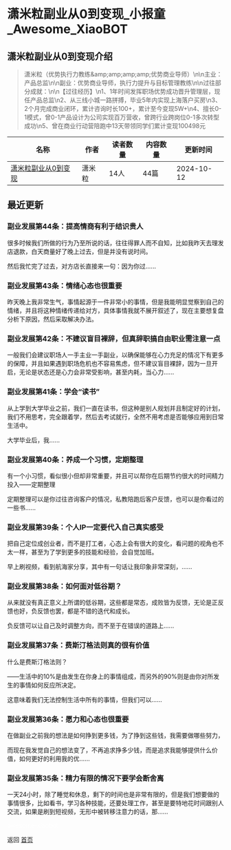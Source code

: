 # 潇米粒副业从0到变现_小报童_Awesome_XiaoBOT

## 潇米粒副业从0到变现介绍
> 潇米粒（优势执行力教练&amp;amp;amp;amp;amp;优势商业导师）\n\n主业：产品总监\n\n副业：优势商业导师，执行力提升与目标管理教练\n\n过往部分成就：\n\n【过往经历】\n1、1年时间发挥职场优势成功晋升管理层，现任产品总监\n2、从三线小城一路拼搏，毕业5年内实现上海落户买房\n3、2个月完成商业闭环，累计咨询时长100+，累计至今变现5W+\n4、擅长0-1模式，曾0-1产品设计为公司实现百万营收，曾跨行业跨岗位0-1多次转型成功\n5、曾在商业行动营陪跑中13天带领同学们累计变现100498元  
  


|名称|作者|读者数量|内容数量|更新时间|
|---|---|---|---|---|
|[潇米粒副业从0到变现](https://xiaobot.net/p/ximilu?refer=0b133df9-27dc-423b-8101-639049001c13)|潇米粒|14人|44篇|2024-10-12|

## 最近更新
### 副业发展第44条：提高情商有利于结识贵人

很多时候我们所做的行为乃至所说的话，往往得罪人而不自知，比如我昨天去理发店退款，白天商量好了晚上过去，但是并没有说时间。

然后我忙完了过去，对方店长直接来一句：因为你过......

### 副业发展第43条：情绪心态也很重要

昨天晚上我非常生气，事情起源于一件非常小的事情，但是我能明显觉察到自己的情绪，并且将这种情绪传递给对方，具体事情我就不展开叙述了，现在主要想复盘分析下原因，然后采取解决办法。

### 副业发展第42条：不建议盲目裸辞，但真辞职搞自由职业需注意一点

一般我们会建议职场人一手主业一手副业，以确保能够在心力充足的情况下有更多的保障，并且如果遇到职场危机也不容易焦虑，但不建议盲目裸辞，因为一旦开启，无论是状态还是心力会非常受影响，甚至内耗，当心力......

### 副业发展第41条：学会“读书”

从上学到大学毕业之前，我们一直在读书，但这种是别人规划并且制定好的计划，我们不用思考，完全跟着学，然后去考试就行，全然不用考虑是否能够应用到日常生活中。

大学毕业后，我......

### 副业发展第40条：养成一个习惯，定期整理

有一个小习惯，看似很小但却非常重要，并且可以帮你在后期节约很大的时间精力投入——定期整理

定期整理可以是你过往咨询客户的情况，私教陪跑后客户反馈，也可以是你看过的一些书......

### 副业发展第39条：个人IP一定要代入自己真实感受

把自己定位成创业者，而不是打工者，心态上会有很大的变化，看问题的视角也不太一样，甚至为了学到更多的技能和经验，会自觉加班。

早上刷视频，看到航海家分享，其中有一句话让我印象非常深刻，......

### 副业发展第38条：如何面对低谷期？

从来就没有真正意义上所谓的低谷期，这些都是常态，成败皆为反馈，无论是正反馈也好，负反馈也罢，都是不错的迭代和成长。

负反馈可以让自己及时调整方向，而不至于在错误的道路上......

### 副业发展第37条：费斯汀格法则真的很有价值

什么是费斯汀格法则？

——生活中的10%是由发生在你身上的事情组成，而另外的90%则是由你对所发生的事情如何反应所决定。

这意味着我们无法控制生活中所有的事情，但我们可以......

### 副业发展第36条：愿力和心态也很重要

在做副业之前我的想法是如何挣到更多钱，为了挣到这些钱，我需要做哪些努力，

而现在我发觉自己的想法变了，不再追求挣多少钱，而是追求我能够提供什么价值，如何更好的利用我的优......

### 副业发展第35条：精力有限的情况下要学会断舍离

一天24小时，除了睡觉和休息，剩下的时间也是非常有限的，但是我们想要做的事情很多，比如看书，学习各种技能，还要处理工作，甚至是要特地花时间跟别人交流，如果是刷到短视频，无形中被转移注意力的话，那......


<a href="https://github.com/Reno9527/awesome-xiaobot" style="color: white; text-decoration: none;">awesome-xiaobot</a>

返回 [首页](../README.md)
